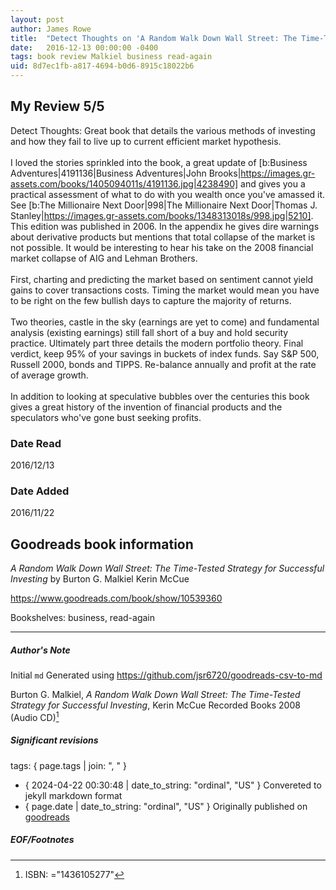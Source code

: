 ```yaml
---
layout: post
author: James Rowe
title:  "Detect Thoughts on 'A Random Walk Down Wall Street: The Time-Tested Strategy for Successful Investing'"
date:   2016-12-13 00:00:00 -0400
tags: book review Malkiel business read-again
uid: 8d7ec1fb-a817-4694-b0d6-8915c18022b6
---
```


<!-- highly dependent on how you personally use jekyll templates, and how you want this to show up -->

## My Review 5/5

Detect Thoughts: Great book that details the various methods of investing and how they fail to live up to current efficient market hypothesis.<br/><br/>I loved the stories sprinkled into the book, a great update of [b:Business Adventures|4191136|Business Adventures|John Brooks|https://images.gr-assets.com/books/1405094011s/4191136.jpg|4238490] and gives you a practical assessment of what to do with you wealth once you've amassed it. See [b:The Millionaire Next Door|998|The Millionaire Next Door|Thomas J. Stanley|https://images.gr-assets.com/books/1348313018s/998.jpg|5210]. This edition was published in 2006. In the appendix he gives dire warnings about derivative products but mentions that total collapse of the market is not possible. It would be interesting to hear his take on the 2008 financial market collapse of AIG and Lehman Brothers.<br/><br/>First, charting and predicting the market based on sentiment cannot yield gains to cover transactions costs. Timing the market would mean you have to be right on the few bullish days to capture the majority of returns.<br/><br/>Two theories, castle in the sky (earnings are yet to come) and fundamental analysis (existing earnings) still fall short of a buy and hold security practice. Ultimately part three details the modern portfolio theory. Final verdict, keep 95% of your savings in buckets of index funds. Say S&P 500, Russell 2000, bonds and TIPPS. Re-balance annually and profit at the rate of average growth.<br/><br/>In addition to looking at speculative bubbles over the centuries this book gives a great history of the invention of financial products and the speculators who've gone bust seeking profits.

### Date Read
2016/12/13

### Date Added
2016/11/22

## Goodreads book information

*A Random Walk Down Wall Street: The Time-Tested Strategy for Successful Investing* by Burton G. Malkiel
Kerin McCue

https://www.goodreads.com/book/show/10539360

Bookshelves: business, read-again

---

##### Author's Note

Initial `md` Generated using https://github.com/jsr6720/goodreads-csv-to-md

Burton G. Malkiel, *A Random Walk Down Wall Street: The Time-Tested Strategy for Successful Investing*, Kerin McCue Recorded Books 2008 (Audio CD)[^1]

##### Significant revisions

tags: { page.tags | join: ", " } <!-- todo move this somewhere -->

- { 2024-04-22 00:30:48 | date_to_string: "ordinal", "US" } Convereted to jekyll markdown format 
- { page.date | date_to_string: "ordinal", "US" } Originally published on [goodreads](https://www.goodreads.com)

##### EOF/Footnotes

[^1]: ISBN: ="1436105277"